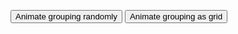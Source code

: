 <button id="random-button">Animate grouping randomly</button>
<button id="grid-button">Animate grouping as grid</button>
<div id="canvas"></div>

<script>

import { AVFParser } from "https://lively-kernel.org/voices/parsing-data/avf-parser.js"
import d3 from "src/external/d3.v5.js"

let canvasWidth = 1024 
let canvasHeight = 768

let canvasDiv = lively.query(this, "#canvas")
canvasDiv.addEventListener("click", (event) => {openInspectorOfClickedIndividual(canvasDiv, event)})
let canvas = d3.select(canvasDiv).append("canvas")
                .attr('width', canvasWidth)
                .attr('height', canvasHeight)

lively.query(this, "#random-button").addEventListener("click", () => {animateRandom()})
lively.query(this, "#grid-button").addEventListener("click", () => {animateGrid()})

const pointWidth = 5
const pointMargin = 5

let data
let recognitionColors = {}
let colorScale
let pixelMatrix

AVFParser.loadCompressedIndividualsWithKeysFromFile().then(result => {
  data = result
  colorScale = d3.scaleSequential(d3.interpolateViridis)
    .domain([data.length - 1, 0])
  for (let index = 0; index < data.length; index++) {
    let individual = data[index]
    individual.displayInformation = {}
    individual.displayInformation.x = getRndInteger(0, canvasWidth)
    individual.displayInformation.y = getRndInteger(0, canvasHeight)
    individual.displayInformation.uniqueColor = getUniqueColor(recognitionColors)
    individual.displayInformation.color = colorScale(index)
    recognitionColors[individual.displayInformation.uniqueColor] = index
  }
  
  buildIdentifyingPixelMatrix()
  
  drawWithColorSelector("color")

})

//------------//

function animateGrid() {
  
  setStartPositionsFromCurrent()

  const pointHeight = pointWidth;
  const pointsPerRow = Math.floor(canvasWidth / (pointWidth + pointMargin));
  const numRows = data.length / pointsPerRow;

  data.forEach((point, i) => {
    point.displayInformation.x = (pointWidth + pointMargin) * (i % pointsPerRow);
    point.displayInformation.y = (pointHeight + pointMargin) * Math.floor(i / pointsPerRow);
  });

  setTargetPositionsFromCurrent()
  buildIdentifyingPixelMatrix()
    
  animate()
}

function animateRandom() {
  
  setStartPositionsFromCurrent()
  
  data.forEach(point => {
    point.displayInformation.x = getRndInteger(0, canvasWidth)
    point.displayInformation.y = getRndInteger(0, canvasHeight)
  })
  
  setTargetPositionsFromCurrent()
  buildIdentifyingPixelMatrix()
    
  animate()
  
}

function openInspectorOfClickedIndividual(clickedCanvas, event) {
  let position = getCursorPosition(clickedCanvas, event)
  let color = pixelMatrix[position.y][position.x]
  let index = recognitionColors[color]
  let individual = data[index]
  if (!((typeof individual) === "undefined")) {
    lively.openInspector(individual)
  }
}

//------------//

function buildIdentifyingPixelMatrix() {
  drawWithColorSelector("uniqueColor")
  pixelMatrix = buildPixelMatrix(getImageData().data)
  drawWithColorSelector("color")
}

function setStartPositionsFromCurrent() {
  data.forEach(point => {
    point.displayInformation.sx = point.displayInformation.x
    point.displayInformation.sy = point.displayInformation.y
  })
}

function setTargetPositionsFromCurrent() {
  data.forEach(point => {
    point.displayInformation.tx = point.displayInformation.x
    point.displayInformation.ty = point.displayInformation.y
  })
}

function animate() {
  const duration = 2000
  const ease = d3.easeSinIn

  let timer = d3.timer((elapsed) => {
    const t = Math.min(1, ease(elapsed / duration))
    data.forEach(point => {
      point.displayInformation.x = point.displayInformation.sx * (1 - t) + point.displayInformation.tx * t
      point.displayInformation.y = point.displayInformation.sy * (1 - t) + point.displayInformation.ty * t
    })
    drawWithColorSelector("color")
    if (t === 1) {
      timer.stop()
    }
  })
}

function getUniqueColor(colors) {
  let color = getRandomColor()
  while (colors[color] || color === "FFFFFF") {
    color = getRandomColor()
  }
  return color
}

function getRndInteger(min, max) {
  return Math.floor(Math.random() * (max - min) ) + min
}

function getRandomColor() {
  var letters = '0123456789abcdef'
  var color = '#'
  for (var i = 0; i < 6; i++) {
    color += letters[getRndInteger(0, 16)]
  }
  return color
}

function getImageData() {
  const canvasNode = canvas.node()
  const context = canvasNode.getContext("2d")
  return context.getImageData(0, 0, canvasWidth, canvasHeight)
}

function drawWithColorSelector(colorSelector) {
  const canvasNode = canvas.node()
  const context = canvasNode.getContext("2d")
  context.save()
  context.clearRect(0, 0, canvasWidth, canvasHeight)
  for (let i = 0; i < data.length; i++) {
    const point = data[i].displayInformation
    context.fillStyle = point[colorSelector]
    context.fillRect(point.x, point.y, pointWidth, pointWidth)
  }  
  context.restore()
}

function buildPixelMatrix(imageData) {
  let colorMatrix = []
  for (let i = 0; i < imageData.length; i += 4) {
    if ((i / 4) % canvasWidth == 0) {
      colorMatrix.push([])
    }
    let r = imageData[i]
    let g = imageData[i+1]
    let b = imageData[i+2]
    let a = imageData[i+3]
    let color = (a << 24) + (r << 16) + (g << 8) + b
    colorMatrix[colorMatrix.length -1].push(argbToRGB(color))
  }
  return colorMatrix
}

function argbToRGB(color) {
  return '#'+ ('000000' + (color & 0xFFFFFF).toString(16)).slice(-6);
}

function getCursorPosition(clickedCanvas, event) {
  const rect = clickedCanvas.getBoundingClientRect()
  const x = event.clientX - rect.left
  const y = event.clientY - rect.top
  return {"x": Math.floor(x), "y": Math.floor(y)}
}

""
</script>